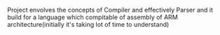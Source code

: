 Project envolves the concepts of Compiler and effectively Parser
and it build for a language which compitable of assembly of ARM architecture(initially it's taking lot of time to understand)

